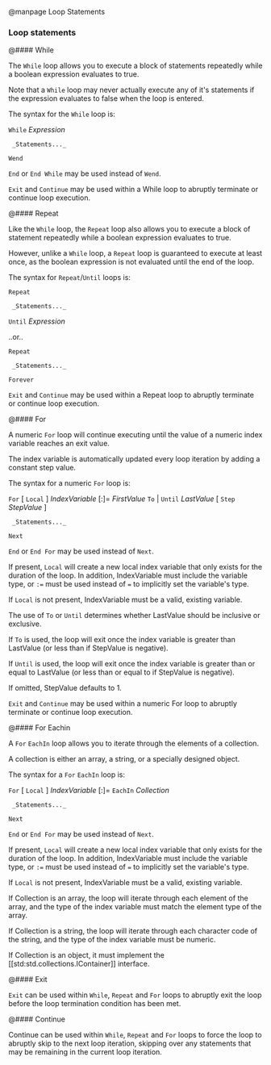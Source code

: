 
@manpage Loop Statements

### Loop statements

@#### While

The `While` loop allows you to execute a block of statements repeatedly while a boolean expression evaluates to true.

Note that a `While` loop may never actually execute any of it's statements if the expression evaluates to false when the loop is entered.

The syntax for the `While` loop is:

`While` _Expression_

     _Statements..._

`Wend`

`End` or `End While` may be used instead of `Wend`.

`Exit` and `Continue` may be used within a While loop to abruptly terminate or continue loop execution.

@#### Repeat

Like the `While` loop, the `Repeat` loop also allows you to execute a block of statement repeatedly while a boolean expression evaluates to true.

However, unlike a `While` loop, a `Repeat` loop is guaranteed to execute at least once, as the boolean expression is not evaluated until the end of the loop.

The syntax for `Repeat`/`Until` loops is:

`Repeat`

     _Statements..._

`Until` _Expression_

..or..

`Repeat`

     _Statements..._

`Forever`

`Exit` and `Continue` may be used within a Repeat loop to abruptly terminate or continue loop execution.

@#### For

A numeric `For` loop will continue executing until the value of a numeric index variable reaches an exit value.

The index variable is automatically updated every loop iteration by adding a constant step value.

The syntax for a numeric `For` loop is:


`For` [ `Local` ] _IndexVariable_ [:]= _FirstValue_ `To` | `Until` _LastValue_ [ `Step` _StepValue_ ]

     _Statements..._

`Next`


`End` or `End For` may be used instead of `Next`.

If present, `Local` will create a new local index variable that only exists for the duration of the loop. In addition, IndexVariable must include the variable type, or `:=` must be used instead of `=` to implicitly set the variable's type.

If `Local` is not present, IndexVariable must be a valid, existing variable.

The use of `To` or `Until` determines whether LastValue should be inclusive or exclusive.

If `To` is used, the loop will exit once the index variable is greater than LastValue (or less than if StepValue is negative).

If `Until` is used, the loop will exit once the index variable is greater than or equal to LastValue (or less than or equal to if StepValue is negative).

If omitted, StepValue defaults to 1.

`Exit` and `Continue` may be used within a numeric For loop to abruptly terminate or continue loop execution.

@#### For Eachin

A `For` `EachIn` loop allows you to iterate through the elements of a collection.

A collection is either an array, a string, or a specially designed object.

The syntax for a `For` `EachIn` loop is:

`For` [ `Local` ] _IndexVariable_ [:]= `EachIn` _Collection_

     _Statements..._

`Next`

`End` or `End For` may be used instead of `Next`.

If present, `Local` will create a new local index variable that only exists for the duration of the loop. In addition, IndexVariable must include the variable type, or `:=` must be used instead of `=` to implicitly set the variable's type.

If `Local` is not present, IndexVariable must be a valid, existing variable.

If Collection is an array, the loop will iterate through each element of the array, and the type of the index variable must match the element type of the array.

If Collection is a string, the loop will iterate through each character code of the string, and the type of the index variable must be numeric.

If Collection is an object, it must implement the [[std:std.collections.IContainer]] interface.

@#### Exit

`Exit` can be used within `While`, `Repeat` and `For` loops to abruptly exit the loop before the loop termination condition has been met.

@#### Continue

Continue can be used within `While`, `Repeat` and `For` loops to force the loop to abruptly skip to the next loop iteration, skipping over any statements that may be remaining in the current loop iteration.
